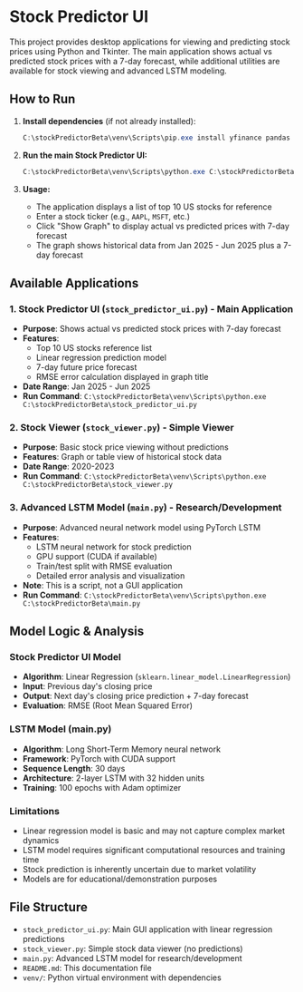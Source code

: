 # Stock Predictor UI

This project provides desktop applications for viewing and predicting stock prices using Python and Tkinter. The main application shows actual vs predicted stock prices with a 7-day forecast, while additional utilities are available for stock viewing and advanced LSTM modeling.

## How to Run

1. **Install dependencies** (if not already installed):
   ```powershell
   C:\stockPredictorBeta\venv\Scripts\pip.exe install yfinance pandas numpy scikit-learn matplotlib torch
   ```

2. **Run the main Stock Predictor UI:**
   ```powershell
   C:\stockPredictorBeta\venv\Scripts\python.exe C:\stockPredictorBeta\stock_predictor_ui.py
   ```

3. **Usage:**
   - The application displays a list of top 10 US stocks for reference
   - Enter a stock ticker (e.g., `AAPL`, `MSFT`, etc.)
   - Click "Show Graph" to display actual vs predicted prices with 7-day forecast
   - The graph shows historical data from Jan 2025 - Jun 2025 plus a 7-day forecast

## Available Applications

### 1. Stock Predictor UI (`stock_predictor_ui.py`) - Main Application
- **Purpose**: Shows actual vs predicted stock prices with 7-day forecast
- **Features**: 
  - Top 10 US stocks reference list
  - Linear regression prediction model
  - 7-day future price forecast
  - RMSE error calculation displayed in graph title
- **Date Range**: Jan 2025 - Jun 2025
- **Run Command**: `C:\stockPredictorBeta\venv\Scripts\python.exe C:\stockPredictorBeta\stock_predictor_ui.py`

### 2. Stock Viewer (`stock_viewer.py`) - Simple Viewer
- **Purpose**: Basic stock price viewing without predictions
- **Features**: Graph or table view of historical stock data
- **Date Range**: 2020-2023
- **Run Command**: `C:\stockPredictorBeta\venv\Scripts\python.exe C:\stockPredictorBeta\stock_viewer.py`

### 3. Advanced LSTM Model (`main.py`) - Research/Development
- **Purpose**: Advanced neural network model using PyTorch LSTM
- **Features**: 
  - LSTM neural network for stock prediction
  - GPU support (CUDA if available)
  - Train/test split with RMSE evaluation
  - Detailed error analysis and visualization
- **Note**: This is a script, not a GUI application
- **Run Command**: `C:\stockPredictorBeta\venv\Scripts\python.exe C:\stockPredictorBeta\main.py`

## Model Logic & Analysis

### Stock Predictor UI Model
- **Algorithm**: Linear Regression (`sklearn.linear_model.LinearRegression`)
- **Input**: Previous day's closing price
- **Output**: Next day's closing price prediction + 7-day forecast
- **Evaluation**: RMSE (Root Mean Squared Error)

### LSTM Model (main.py)
- **Algorithm**: Long Short-Term Memory neural network
- **Framework**: PyTorch with CUDA support
- **Sequence Length**: 30 days
- **Architecture**: 2-layer LSTM with 32 hidden units
- **Training**: 100 epochs with Adam optimizer

### Limitations
- Linear regression model is basic and may not capture complex market dynamics
- LSTM model requires significant computational resources and training time
- Stock prediction is inherently uncertain due to market volatility
- Models are for educational/demonstration purposes

## File Structure

- `stock_predictor_ui.py`: Main GUI application with linear regression predictions
- `stock_viewer.py`: Simple stock data viewer (no predictions)
- `main.py`: Advanced LSTM model for research/development
- `README.md`: This documentation file
- `venv/`: Python virtual environment with dependencies

